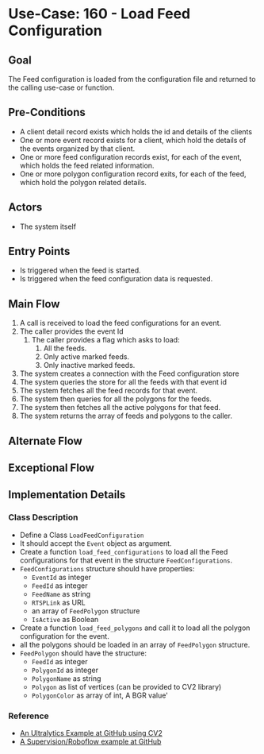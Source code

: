# Use-Case: 160 - Load Feed Configuration

## Goal

The Feed configuration is loaded from the configuration file and returned to the calling use-case or function.

## Pre-Conditions

- A client detail record exists which holds the id and details of the clients
- One or more event record exists for a client, which hold the details of the events organized by that client.
- One or more feed configuration records exist, for each of the event, which holds the feed related information.
- One or more polygon configuration record exits, for each of the feed, which hold the polygon related details.

## Actors

- The system itself


## Entry Points
- Is triggered when the feed is started.
- Is triggered when the feed configuration data is requested.

## Main Flow
1. A call is received to load the feed configurations for an event.
2. The caller provides the event Id
    1. The caller provides a flag which asks to load:
        1. All the feeds.
        2. Only active marked feeds.
        3. Only inactive marked feeds.
3. The system creates a connection with the Feed configuration store
4. The system queries the store for all the feeds with that event id
5. The system fetches all the feed records for that event.
6. The system then queries for all the polygons for the feeds.
7. The system then fetches all the active polygons for that feed.
8. The system returns the array of feeds and polygons to the caller.

## Alternate Flow

## Exceptional Flow

## Implementation Details
### Class Description
- Define a Class `LoadFeedConfiguration`
- It should accept the `Event` object as argument.
- Create a function `load_feed_configurations` to load all the Feed configurations for that event in the structure `FeedConfigurations`.
- `FeedConfigurations` structure should have properties:
    - `EventId` as integer
    - `FeedId` as integer
    - `FeedName` as string
    - `RTSPLink` as URL
    - an array of `FeedPolygon` structure
    - `IsActive` as Boolean
- Create a function `load_feed_polygons` and call it to load all the polygon configuration for the event.
- all the polygons should be loaded in an array of `FeedPolygon` structure.
- `FeedPolygon` should have the structure:
    - `FeedId` as integer
    - `PolygonId` as integer
    - `PolygonName` as string
    - `Polygon` as list of vertices (can be provided to CV2 library)
    - `PolygonColor` as array of int, A BGR value'

### Reference
- [An Ultralytics Example at GitHub using CV2](https://github.com/RizwanMunawar/ultralytics/blob/main/examples/YOLOv8-Region-Counter/yolov8_region_counter.py)
- [A Supervision/Roboflow example at GitHub](https://github.com/roboflow/supervision/blob/9b447296bfc18e937e7f11a90f95de5a7887feb6/supervision/draw/utils.py)

